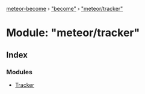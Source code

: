 [meteor-become](../README.md) › ["become"](_become_.md) › ["meteor/tracker"](_become_._meteor_tracker_.md)

# Module: "meteor/tracker"

## Index

### Modules

* [Tracker](_become_._meteor_tracker_.tracker.md)

